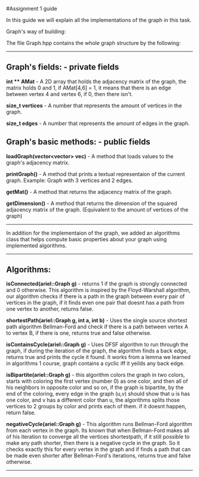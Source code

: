 #Assignment 1 guide

In this guide we will explain all the implementations of the graph in this task.

Graph's way of building:

The file Graph.hpp contains the whole graph structure by the following:

_________________________________________________________________________________________________________________________________________________________________________
 **Graph's fields:**   -    private fields
-----------------


**int ** AMat**   -   A 2D array that holds the adjacency matrix of the graph, the matrix holds 0 and 1, if AMat[4,6] = 1, it means that there is an edge between vertex 4 and vertex 6, if 0, then there isn't.

**size_t vertices**   -   A number that represents the amount of vertices in the graph.

**size_t edges**    -     A number that represents the amount of edges in the graph.




 **Graph's basic methods:**    -    public fields
----------------------

**loadGraph(vector<vector<int>> vec)**   -    A method that loads values to the graph's adjacency matrix.

**printGraph()**    -    A method that prints a textual representaion of the current graph.  Example: Graph with 3 vertices and 2 edges.

**getMat()**     -     A method that returns the adjacency matrix of the graph.

**getDimension()**   -    A method that returns the dimension of the squared adjacency matrix of the graph. (Equivalent to the amount of vertices of the graph)
_________________________________________________________________________________________________________________________________________________________________________


 In addition for the implementaion of the graph, we added an algorithms class that helps compute basic properties about your graph using implemented algorithms.
_________________________________________________________________________________________________________________________________________________________________________
**Algorithms:**
-----------

**isConnected(ariel::Graph g)**    -     returns 1 if the graph is strongly connected and 0 otherwise. This algorithm is inspired by the Floyd-Warshall algorithm, our algorithm checks if there is a path in the graph between every pair of vertices in the graph, if it finds even one pair that doesnt has a path from one vertex to another, returns false.

**shortestPath(ariel::Graph g, int a, int b)**    -    Uses the single source shortest path algorithm Bellman-Ford and check if there is a path between vertex A to vertex B, if there is one, returns true and false otherwise.

**isContainsCycle(ariel::Graph g)**     -      Uses DFSF algorithm to run through the graph, if during the iteration of the graph, the algorithm finds a back edge, returns true and prints the cycle it found. It works from a lemma we learned in algorithms 1 course, graph contains a cyclic iff it yeilds any back edge. 

**isBipartite(ariel::Graph g)**       -      this algorithm colors the graph in two colors, starts with coloring the first vertex (number 0) as one color, and then all of his neighbors in opposite color and so on, if the graph is bipartite, by the end of the coloring, every edge in the graph (u,v) should show that u is has one color, and v has a different color than u, the algorithms splits those vertices to 2 groups by color and prints each of them. if it doesnt happen, return false.

**negativeCycle(ariel::Graph g)**     -     This algorithm runs Bellman-Ford algorithm from each vertex in the graph. Its known that when Bellman-Ford makes all of his iteration to converge all the vertices shortestpath, if it still possible to make any path shorter, then there is a negative cycle in the graph. So it checks exactly this for every vertex in the graph and if finds a path that can be made even shorter after Bellman-Ford's iterations, returns true and false otherwise. 

_________________________________________________________________________________________________________________________________________________________________________


